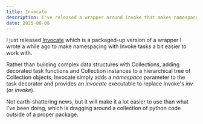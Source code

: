 ```yaml
---
title: Invocate
description: I've released a wrapper around invoke that makes namespaces simpler.
date: 2025-08-08
---
```


I just released [Invocate](https://pypi.org/project/invocate/) which is a
packaged-up version of a wrapper I wrote a while ago to make namespacing with
Invoke tasks a bit easier to work with.

Rather than building complex data structures with Collections, adding decorated
task functions and Collection instances to a hierarchical tree of Collection
objects, Invocate simply adds a _namespace_ parameter to the task decorator and
provides an _invocate_ executable to replace Invoke's _inv_ (or _invoke_).

Not earth-shattering news, but it will make it a lot easier to use than what
I've been doing, which is dragging around a collection of python code outside
of a proper package.
